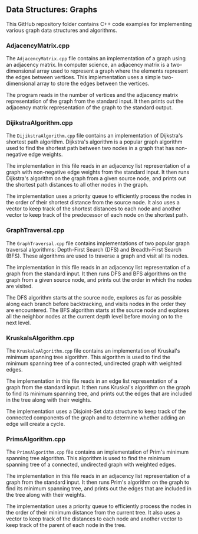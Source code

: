 ## Data Structures: Graphs

This GitHub repository folder contains C++ code examples for implementing various graph data structures and algorithms.

### AdjacencyMatrix.cpp

The `AdjacencyMatrix.cpp` file contains an implementation of a graph using an adjacency matrix. In computer science, an adjacency matrix is a two-dimensional array used to represent a graph where the elements represent the edges between vertices. This implementation uses a simple two-dimensional array to store the edges between the vertices. 

The program reads in the number of vertices and the adjacency matrix representation of the graph from the standard input. It then prints out the adjacency matrix representation of the graph to the standard output.

### DijikstraAlgorithm.cpp

The `DijikstraAlgorithm.cpp` file contains an implementation of Dijkstra's shortest path algorithm. Dijkstra's algorithm is a popular graph algorithm used to find the shortest path between two nodes in a graph that has non-negative edge weights. 

The implementation in this file reads in an adjacency list representation of a graph with non-negative edge weights from the standard input. It then runs Dijkstra's algorithm on the graph from a given source node, and prints out the shortest path distances to all other nodes in the graph.

The implementation uses a priority queue to efficiently process the nodes in the order of their shortest distance from the source node. It also uses a vector to keep track of the shortest distances to each node and another vector to keep track of the predecessor of each node on the shortest path.

### GraphTraversal.cpp

The `GraphTraversal.cpp` file contains implementations of two popular graph traversal algorithms: Depth-First Search (DFS) and Breadth-First Search (BFS). These algorithms are used to traverse a graph and visit all its nodes.

The implementation in this file reads in an adjacency list representation of a graph from the standard input. It then runs DFS and BFS algorithms on the graph from a given source node, and prints out the order in which the nodes are visited.

The DFS algorithm starts at the source node, explores as far as possible along each branch before backtracking, and visits nodes in the order they are encountered. The BFS algorithm starts at the source node and explores all the neighbor nodes at the current depth level before moving on to the next level.

### KruskalsAlgorithm.cpp

The `KruskalsAlgorithm.cpp` file contains an implementation of Kruskal's minimum spanning tree algorithm. This algorithm is used to find the minimum spanning tree of a connected, undirected graph with weighted edges.

The implementation in this file reads in an edge list representation of a graph from the standard input. It then runs Kruskal's algorithm on the graph to find its minimum spanning tree, and prints out the edges that are included in the tree along with their weights.

The implementation uses a Disjoint-Set data structure to keep track of the connected components of the graph and to determine whether adding an edge will create a cycle.

### PrimsAlgorithm.cpp

The `PrimsAlgorithm.cpp` file contains an implementation of Prim's minimum spanning tree algorithm. This algorithm is used to find the minimum spanning tree of a connected, undirected graph with weighted edges.

The implementation in this file reads in an adjacency list representation of a graph from the standard input. It then runs Prim's algorithm on the graph to find its minimum spanning tree, and prints out the edges that are included in the tree along with their weights.

The implementation uses a priority queue to efficiently process the nodes in the order of their minimum distance from the current tree. It also uses a vector to keep track of the distances to each node and another vector to keep track of the parent of each node in the tree.
